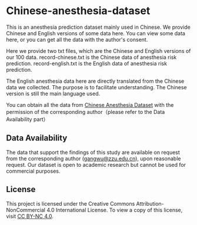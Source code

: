 # Chinese-anesthesia-dataset
This is an anesthesia prediction dataset mainly used in Chinese. We provide Chinese and English versions of some data here. You can view some data here, or you can get all the data with the author's consent.

Here we provide two txt files, which are the Chinese and English versions of our 100 data.
record-chinese.txt is the Chinese data of anesthesia risk prediction.
record-english.txt is the English data of anesthesia risk prediction.

The English anesthesia data here are directly translated from the Chinese data we collected. The purpose is to facilitate understanding. The Chinese version is still the main language used.

You can obtain all the data from [Chinese Anesthesia Dataset](https://zenodo.org/records/13378270) with the permission of the corresponding author（please refer to the Data Availability part）

## Data Availability

The data that support the findings of this study are available on request from the corresponding author (gangwu@zzu.edu.cn), upon reasonable request.
Our dataset is open to academic research but cannot be used for commercial purposes.

## License

This project is licensed under the Creative Commons Attribution-NonCommercial 4.0 International License. To view a copy of this license, visit [CC BY-NC 4.0](https://creativecommons.org/licenses/by-nc/4.0/).
